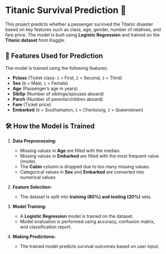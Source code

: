 # Titanic Survival Prediction 🚢

This project predicts whether a passenger survived the Titanic disaster based on key features such as class, age, gender, number of relatives, and fare price. The model is built using **Logistic Regression** and trained on the **Titanic dataset** from Kaggle.

## 📌 Features Used for Prediction  
The model is trained using the following features:  
- **Pclass** (Ticket class: `1` = First, `2` = Second, `3` = Third)  
- **Sex** (`0` = Male, `1` = Female)  
- **Age** (Passenger’s age in years)  
- **SibSp** (Number of siblings/spouses aboard)  
- **Parch** (Number of parents/children aboard)  
- **Fare** (Ticket price)  
- **Embarked** (`0` = Southampton, `1` = Cherbourg, `2` = Queenstown)  

## 🛠️ How the Model is Trained  
1. **Data Preprocessing:**  
   - Missing values in **Age** are filled with the median.  
   - Missing values in **Embarked** are filled with the most frequent value (mode).  
   - The **Cabin** column is dropped due to too many missing values.  
   - Categorical values in **Sex** and **Embarked** are converted into numerical values.  

2. **Feature Selection:**  
   - The dataset is split into **training (80%) and testing (20%)** sets.  

3. **Model Training:**  
   - A **Logistic Regression** model is trained on the dataset.  
   - Model evaluation is performed using accuracy, confusion matrix, and classification report.  

4. **Making Predictions:**  
   - The trained model predicts survival outcomes based on user input.  
